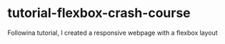 # tutorial-flexbox-crash-course
Followina tutorial, I created a responsive webpage with a flexbox layout
